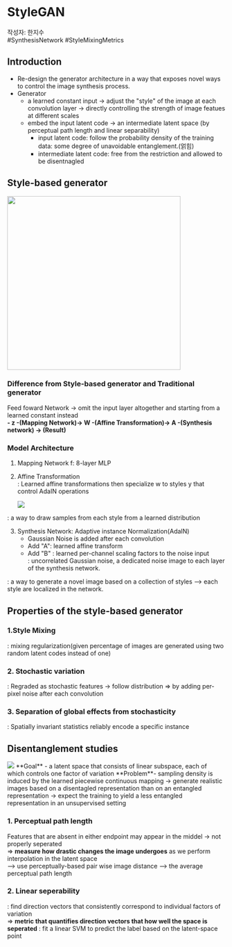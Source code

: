 # StyleGAN  
작성자: 한지수  
#SynthesisNetwork #StyleMixingMetrics

## Introduction
- Re-design the generator architecture in a way that exposes novel ways to control the image synthesis process.
- Generator
    - a learned constant input -> adjust the "style" of the image at each convolution layer -> directly controlling the strength of image featues at different scales
    - embed the input latent code -> an intermediate latent space (by perceptual path length and linear separability)
        - input latent code: follow the probability density of the training data: some degree of unavoidable entanglement.(얽힘)
        - intermediate latent code: free from the restriction and allowed to be disentnagled

## Style-based generator  

<img src = "https://bloglunit.files.wordpress.com/2019/02/e18489e185b3e1848fe185b3e18485e185b5e186abe18489e185a3e186ba-2019-02-24-e1848be185a9e18492e185ae-3.43.31.png" width="400px" >   

### Difference from Style-based generator and Traditional generator  
Feed foward Network -> omit the input layer altogether and starting from a learned constant instead  
**- z -(Mapping Network)-> W -(Affine Transformation)-> A -(Synthesis network) -> (Result)**  
  
### Model Architecture
1. Mapping Network f: 8-layer MLP
2. Affine Transformation  
    : Learned affine transformations then specialize w to styles y that control AdaIN operations  

    <img src="https://chart.apis.google.com/chart?cht=tx&chl=AdaIn(x_i%2C%20y)%20%3D%20y_%7Bs%2Ci%7D%20%20%5Cfrac%7Bx_i%20-%20%20%5Cmu%20(x_i)%7D%7B%20%5Csigma%20(x_i)%7D%2By_%7Bb%2Ci%7D%20"> 
: a way to draw samples from each style from a learned distribution

3. Synthesis Network: Adaptive instance Normalization(AdaIN)
    - Gaussian Noise is added after each convolution
    - Add "A": learned affine transform
    - Add "B" : learned per-channel scaling factors to the noise input  
        : uncorrelated Gaussian noise, a dedicated noise image to each layer of the synthesis network.   


: a way to generate a novel image based on a collection of styles --> each style are localized in the network.

## Properties of the style-based generator
### 1.Style Mixing  
: mixing regularization(given percentage of images are generated using two random latent codes instead of one)  
### 2. Stochastic variation  
: Regraded as stochastic features -> follow distribution => by adding per-pixel noise after each convolution
### 3. Separation of global effects from stochasticity  
: Spatially invariant statistics reliably encode a specific instance  

## Disentanglement studies
<img src="https://i.imgur.com/tMan6dt.png">
**Goal** - a latent space that consists of linear subspace, each of which controls one factor of variation  
**Problem**- sampling density is induced by the learned piecewise continuous mapping  
-> generate realistic images based on a disentagled representation than on an entangled representation  
-> expect the training to yield a less entangled representation in an unsupervised setting   

### 1. Perceptual path length
Features that are absent in either endpoint may appear in the middel -> not properly seperated  
=> **measure how drastic changes the image undergoes** as we perform interpolation in the latent space  
--> use perceptually-based pair wise image distance --> the average perceptual path length   

### 2. Linear seperability
: find direction vectors that consistently correspond to individual factors of variation  
=> **metric that quantifies direction vectors that how well the space is seperated**
: fit a linear SVM to predict the label based on the latent-space point
